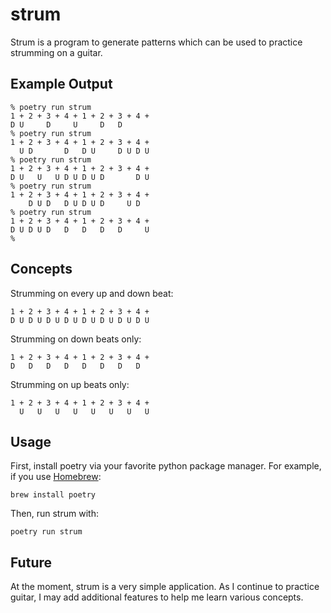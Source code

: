strum
=====

Strum is a program to generate patterns which can be used to practice strumming
on a guitar.

Example Output
--------------

```
% poetry run strum
1 + 2 + 3 + 4 + 1 + 2 + 3 + 4 +
D U     D     U     D   D
% poetry run strum
1 + 2 + 3 + 4 + 1 + 2 + 3 + 4 +
  U D       D   D U     D U D U
% poetry run strum
1 + 2 + 3 + 4 + 1 + 2 + 3 + 4 +
D U   U   U D U D U D       D U
% poetry run strum
1 + 2 + 3 + 4 + 1 + 2 + 3 + 4 +
    D U D   D U D U D     U D
% poetry run strum
1 + 2 + 3 + 4 + 1 + 2 + 3 + 4 +
D U D U D   D   D   D   D     U
%
```

Concepts
--------

Strumming on every up and down beat:

    1 + 2 + 3 + 4 + 1 + 2 + 3 + 4 +
    D U D U D U D U D U D U D U D U

Strumming on down beats only:

    1 + 2 + 3 + 4 + 1 + 2 + 3 + 4 +
    D   D   D   D   D   D   D   D  
    
Strumming on up beats only:

    1 + 2 + 3 + 4 + 1 + 2 + 3 + 4 +
      U   U   U   U   U   U   U   U

Usage
-----

First, install poetry via your favorite python package manager. For example,
if you use [Homebrew](https://brew.sh):

`brew install poetry`

Then, run strum with:

`poetry run strum`

Future
------

At the moment, strum is a very simple application. As I continue to practice
guitar, I may add additional features to help me learn various concepts.
